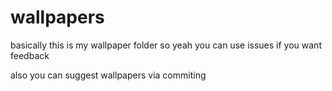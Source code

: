 # wallpapers
basically this is my wallpaper folder so yeah
you can use issues if you want feedback

also you can suggest wallpapers via commiting 
